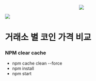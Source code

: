 

<p align='center'>
    <img src="https://capsule-render.vercel.app/api?type=waving&color=auto&height=300&section=header&text=BETTER%20COIN&fontSize=70&animation=fadeIn&fontAlignY=38&desc=Find%20best%20coin%20price%20by%20exchange&descAlignY=51&descAlign=62"/>
</p>

<img src="https://img.shields.io/badge/reactnative-ffffff?style=for-the-badge&logo=react&logoColor=blue">


# 거래소 별 코인 가격 비교

### NPM clear cache
- npm cache clean --force
- npm install
- npm start
